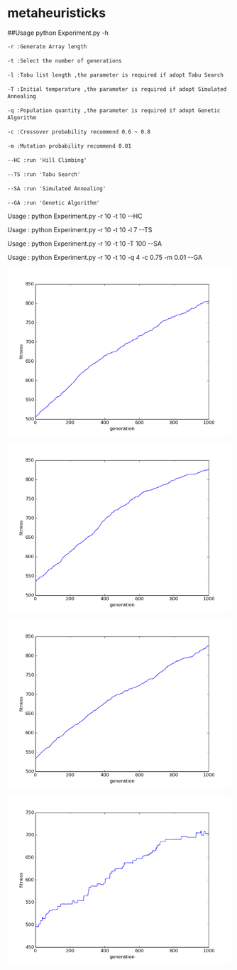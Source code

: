 metaheuristicks
===============
##Usage
python Experiment.py  -h

    -r :Generate Array length

    -t :Select the number of generations

    -l :Tabu list length ,the parameter is required if adopt Tabu Search

    -T :Initial temperature ,the parameter is required if adopt Simulated Annealing

    -q :Population quantity ,the parameter is required if adopt Genetic Algorithm

    -c :Crossover probability recommend 0.6 ~ 0.8

    -m :Mutation probability recommend 0.01

    --HC :run 'Hill Climbing'

    --TS :run 'Tabu Search'

    --SA :run 'Simulated Annealing'

    --GA :run 'Genetic Algorithm'

Usage : python Experiment.py -r 10 -t 10 --HC

Usage : python Experiment.py -r 10 -t 10 -l 7 --TS

Usage : python Experiment.py -r 10 -t 10 -T 100 --SA

Usage : python Experiment.py -r 10 -t 10 -q 4 -c 0.75 -m 0.01 --GA

![demo HC](image/HC.png)

![demo TS](image/TS.png)

![demo SA](image/SA.png)

![demo GA](image/GA.png)

